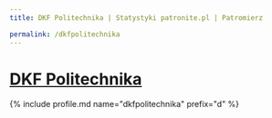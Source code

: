 ```yaml
---
title: DKF Politechnika | Statystyki patronite.pl | Patromierz

permalink: /dkfpolitechnika
---
```


# [DKF Politechnika](https://patronite.pl/dkfpolitechnika)

{% include profile.md name="dkfpolitechnika" prefix="d" %}
